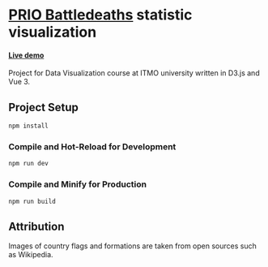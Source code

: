# [PRIO Battledeaths](https://www.prio.org/data/1) statistic visualization

#### [Live demo](https://d3lph1.github.io/prio-battledeaths)

Project for Data Visualization course at ITMO university written in D3.js and Vue 3.

## Project Setup

```sh
npm install
```

### Compile and Hot-Reload for Development

```sh
npm run dev
```

### Compile and Minify for Production

```sh
npm run build
```

## Attribution

Images of country flags and formations are taken from open sources such as Wikipedia.
